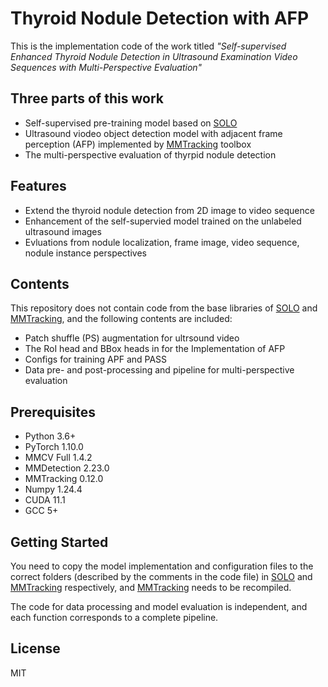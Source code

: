 # Thyroid Nodule Detection with AFP
This is the implementation code of the work titled _"Self-supervised Enhanced Thyroid Nodule Detection in Ultrasound Examination Video Sequences with Multi-Perspective Evaluation"_

## Three parts of this work
- Self-supervised pre-training model based on [SOLO]
- Ultrasound viodeo object detection model with adjacent frame perception (AFP) implemented by [MMTracking] toolbox
- The multi-perspective evaluation of thyrpid nodule detection

## Features
- Extend the thyroid nodule detection from 2D image to video sequence
- Enhancement of the self-supervied model trained on the unlabeled ultrasound images
- Evluations from nodule localization, frame image, video sequence, nodule instance perspectives    

## Contents
This repository does not contain code from the base libraries of [SOLO] and [MMTracking], and the following contents are included:
- Patch shuffle (PS) augmentation for ultrsound video
- The RoI head and BBox heads in for the Implementation of AFP
- Configs for training APF and PASS
- Data  pre- and post-processing and pipeline for multi-perspective evaluation

## Prerequisites
- Python 3.6+
- PyTorch 1.10.0
- MMCV Full 1.4.2
- MMDetection 2.23.0
- MMTracking 0.12.0
- Numpy 1.24.4
- CUDA 11.1
- GCC 5+

## Getting Started
You need to copy the model implementation and configuration files to the correct folders (described by the comments in the code file) in [SOLO] and [MMTracking] respectively, and [MMTracking] needs to be recompiled.

The code for data processing and model evaluation is independent, and each function corresponds to a complete pipeline.

## License

MIT


[//]: #
   [SOLO]: <https://github.com/vturrisi/solo-learn>
   [MMTracking]: <https://github.com/open-mmlab/mmtracking>
